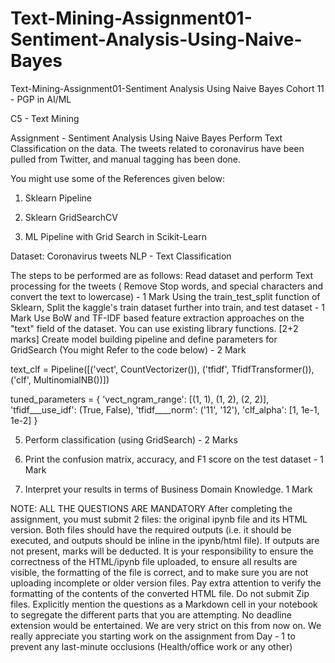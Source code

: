 # Text-Mining-Assignment01-Sentiment-Analysis-Using-Naive-Bayes
Text-Mining-Assignment01-Sentiment Analysis Using Naive Bayes
Cohort 11 - PGP in AI/ML

C5 - Text Mining

Assignment - Sentiment Analysis Using Naive Bayes 
Perform Text Classification on the data. The tweets related to coronavirus have been pulled from Twitter, and manual tagging has been done. 

You might use some of the References given below:  

1. Sklearn Pipeline

2. Sklearn GridSearchCV

3. ML Pipeline with Grid Search in Scikit-Learn 



Dataset: Coronavirus tweets NLP - Text Classification

 

The steps to be performed are as follows: 
Read dataset and perform Text processing for the tweets ( Remove Stop words, and special characters and convert the text to lowercase) -  1 Mark
Using the train_test_split function of Sklearn, Split the kaggle's train dataset further into train, and test dataset - 1 Mark 
Use BoW and TF-IDF based feature extraction approaches on the "text" field of the dataset. You can use existing library functions. [2+2 marks] 
Create model building pipeline and define parameters for GridSearch (You might Refer to the code below) - 2 Mark 

text_clf = Pipeline([('vect', CountVectorizer()),
                    ('tfidf', TfidfTransformer()),
                    ('clf', MultinomialNB())]) 
 
tuned_parameters = {
                   'vect_ngram_range': [(1, 1), (1, 2), (2, 2)],
                   'tfidf___use_idf': (True, False),
                   'tfidf____norm': ('11', '12'),
                   'clf_alpha': [1, 1e-1, 1e-2]
} 



5. Perform classification (using GridSearch) - 2 Marks 
6. Print the confusion matrix, accuracy, and F1 score on the test dataset - 1 Mark  

7. Interpret your results in terms of Business Domain Knowledge. 1 Mark 



NOTE: 
ALL THE QUESTIONS ARE MANDATORY 
After completing the assignment, you must submit 2 files: the original ipynb file and its HTML version. Both files should have the required outputs (i.e. it should be executed, and outputs should be inline in the ipynb/html file). If outputs are not present, marks will be deducted.
It is your responsibility to ensure the correctness of the HTML/ipynb file uploaded, to ensure all results are visible, the formatting of the file is correct, and to make sure you are not uploading incomplete or older version files. Pay extra attention to verify the formatting of the contents of the converted HTML file.
Do not submit Zip files. 
Explicitly mention the questions as a Markdown cell in your notebook to segregate the different parts that you are attempting. 
No deadline extension would be entertained. We are very strict on this from now on. We really appreciate you starting work on the assignment from Day - 1 to prevent any last-minute occlusions (Health/office work or any other)
